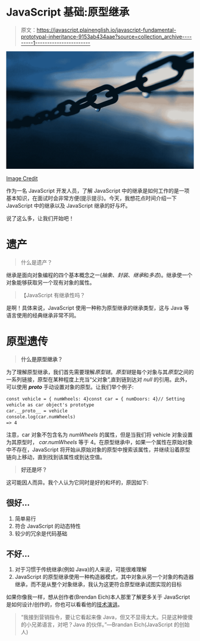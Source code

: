 # JavaScript 基础:原型继承

> 原文：<https://javascript.plainenglish.io/javascript-fundamental-prototypal-inheritance-9153ab434aae?source=collection_archive---------1----------------------->

![](img/5fc81d80f3625df8ad10b9d557fdfaf3.png)

[Image Credit](http://www.tokkoro.com/2943280-photography-depth-of-field-sea-water-chains-water-drops.html)

作为一名 JavaScript 开发人员，了解 JavaScript 中的继承是如何工作的是一项基本知识，在面试时会非常方便(提示提示)。今天，我想花点时间介绍一下 JavaScript 中的继承以及 JavaScript 继承的好与坏。

说了这么多，让我们开始吧！

# 遗产

> 什么是遗产？

继承是面向对象编程的四个基本概念之一(*抽象*、*封装*、*继承*和*多态*)。继承使一个对象能够获取另一个现有对象的属性。

> 【JavaScript 有继承性吗？

是啊！具体来说，JavaScript 使用一种称为原型继承的继承类型，这与 Java 等语言使用的经典继承非常不同。

# 原型遗传

> **什么是原型继承？**

为了理解原型继承，我们首先需要理解*原型链*。*原型链*是每个对象与其*原型*之间的一系列链接，原型在某种程度上充当“父对象”,直到链到达对 *null* 的引用。此外，可以使用 *__proto__* 手动设置对象的原型。让我们举个例子:

```
const vehicle = { numWheels: 4}const car = { numDoors: 4}// Setting vehicle as car object's prototype
car.__proto__ = vehicle
console.log(car.numWheels)
=> 4
```

注意，car 对象不包含名为 *numWheels* 的属性，但是当我们将 vehicle 对象设置为其原型时， *car.numWheels* 等于 4。在原型继承中，如果一个属性在原始对象中不存在，JavaScript 将开始从原始对象的原型中搜索该属性，并继续沿着原型链向上移动，直到找到该属性或到达空值。

> **好还是坏？**

这可能因人而异。我个人认为它同时是好的和坏的，原因如下:

## 很好…

1.  简单易行
2.  符合 JavaScript 的动态特性
3.  较少的冗余是代码基础

## 不好…

1.  对于习惯于传统继承(例如 Java)的人来说，可能很难理解
2.  JavaScript 的原型继承使用一种构造器模式，其中对象从另一个对象的构造器继承，而不是从整个对象继承，我认为这更符合原型继承试图实现的目标

如果你像我一样，想从创作者(Brendan Eich)本人那里了解更多关于 JavaScript 是如何设计/创作的，你也可以看看他的[技术演讲](https://www.youtube.com/watch?v=GxouWy-ZE80)。

> “我接到营销指令，要让它看起来像 Java，但又不显得太大。只是这种傻傻的小兄弟语言，对吧？Java 的伙伴。”—Brandan Eich(JavaScript 的创始人)
